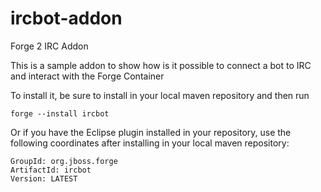 ircbot-addon
============

Forge 2 IRC Addon


This is a sample addon to show how is it possible to connect a bot to IRC and interact with the Forge Container

To install it, be sure to install in your local maven repository and then run 

    forge --install ircbot

Or if you have the Eclipse plugin installed in your repository, use the following coordinates after installing in your local maven repository:

    GroupId: org.jboss.forge
    ArtifactId: ircbot
    Version: LATEST
